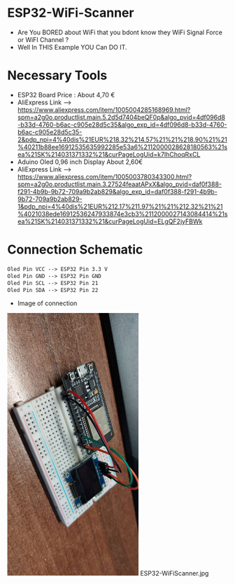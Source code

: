 # ESP32-WiFi-Scanner

- Are You BORED about WiFi that you bdont know they WiFi Signal Force or WiFI Channel ?
- Well In THIS Example YOU Can DO IT.
# Necessary Tools
- ESP32 Board Price : About 4,70 €
- AliExpress Link --> https://www.aliexpress.com/item/1005004285168969.html?spm=a2g0o.productlist.main.5.2d5d7404beQF0p&algo_pvid=4df096d8-b33d-4760-b6ac-c905e28d5c35&algo_exp_id=4df096d8-b33d-4760-b6ac-c905e28d5c35-2&pdp_npi=4%40dis%21EUR%218.32%214.57%21%21%218.90%21%21%40211b88ee16912535635992285e53a6%2112000028628180563%21sea%21SK%214031371332%21&curPageLogUid=k7IhChoqRxCL
- Aduino Oled 0,96 inch Display About 2,60€
- AliExpress Link --> https://www.aliexpress.com/item/1005003780343300.html?spm=a2g0o.productlist.main.3.27524feaatAPxX&algo_pvid=daf0f388-f291-4b9b-9b72-709a9b2ab829&algo_exp_id=daf0f388-f291-4b9b-9b72-709a9b2ab829-1&pdp_npi=4%40dis%21EUR%212.17%211.97%21%21%212.32%21%21%4021038ede16912536247933874e3cb3%2112000027143084414%21sea%21SK%214031371332%21&curPageLogUid=ELgQF2jyFBWk
# Connection Schematic
```
Oled Pin VCC --> ESP32 Pin 3.3 V
Oled Pin GND --> ESP32 Pin GND
Oled Pin SCL --> ESP32 Pin 21
Oled Pin SDA --> ESP32 Pin 22
```
- Image of connection
<img src="ESP32-WiFiScanner.jpg" alt="ESP32-WiFiScanner" width="300" height="600">
ESP32-WiFiScanner.jpg
